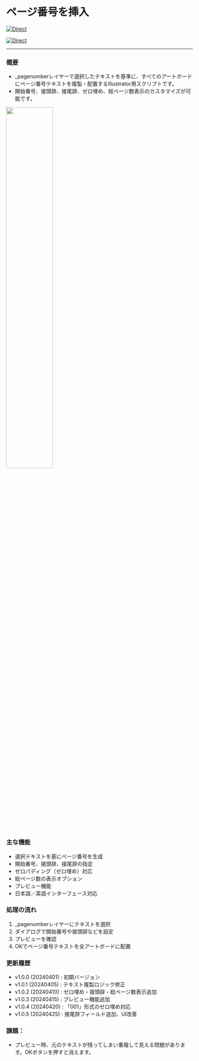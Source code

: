 # ページ番号を挿入

[![Direct](https://img.shields.io/badge/Direct%20Link-AddPageNumberFromTextSelection.jsx-ffcc00.svg)](https://github.com/swwwitch/illustrator-scripts/blob/master/jsx/artboard/AddPageNumberFromTextSelection.jsx)

[![Direct](https://img.shields.io/badge/Back%20to%20home-All%20scripts-cccccc.svg)](https://github.com/swwwitch/illustrator-scripts/blob/master/README.md)

---

### 概要

- _pagenumberレイヤーで選択したテキストを基準に、すべてのアートボードにページ番号テキストを複製・配置するIllustrator用スクリプトです。
- 開始番号、接頭辞、接尾辞、ゼロ埋め、総ページ数表示のカスタマイズが可能です。

<img alt="" src="https://www.dtp-transit.jp/images/ss-672-346-72-20250713-081024.png" width="50%" />

### 主な機能

- 選択テキストを基にページ番号を生成
- 開始番号、接頭辞、接尾辞の指定
- ゼロパディング（ゼロ埋め）対応
- 総ページ数の表示オプション
- プレビュー機能
- 日本語／英語インターフェース対応

### 処理の流れ

1. _pagenumberレイヤーにテキストを選択
2. ダイアログで開始番号や接頭辞などを設定
3. プレビューを確認
4. OKでページ番号テキストを全アートボードに配置

### 更新履歴

- v1.0.0 (20240401) : 初期バージョン
- v1.0.1 (20240405) : テキスト複製ロジック修正
- v1.0.2 (20240410) : ゼロ埋め・接頭辞・総ページ数表示追加
- v1.0.3 (20240415) : プレビュー機能追加
- v1.0.4 (20240420) : 「001」形式のゼロ埋め対応
- v1.0.5 (20240425) : 接尾辞フィールド追加、UI改善

### 課題：

- プレビュー時、元のテキストが残ってしまい重複して見える問題があります。OKボタンを押すと消えます。



